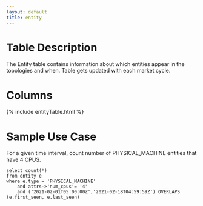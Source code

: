 ```yaml
---
layout: default
title: entity
---
```


# Table Description

The Entity table contains information about which entities appear in the 
topologies and when. Table gets updated with each market cycle.

# Columns

{% include entityTable.html %}


# Sample Use Case
For a given time interval, count number of PHYSICAL_MACHINE entities that have 4 CPUS.

    select count(*)
    from entity e
    where e.type = 'PHYSICAL_MACHINE'
        and attrs->'num_cpus'= '4'
        and ('2021-02-01T05:00:00Z','2021-02-18T04:59:59Z') OVERLAPS (e.first_seen, e.last_seen)

